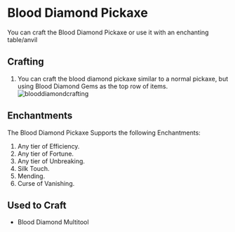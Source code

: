 # Blood Diamond Pickaxe

You can craft the Blood Diamond Pickaxe or use it with an enchanting table/anvil

## Crafting

1) You can craft the blood diamond pickaxe similar to a normal pickaxe, but using Blood Diamond Gems as the top row of items.
![blooddiamondcrafting](https://t.gyazo.com/teams/chew/860c71462840ec63e1e6d05f4cc6e12f.png)

## Enchantments

The Blood Diamond Pickaxe Supports the following Enchantments:

1) Any tier of Efficiency.
2) Any tier of Fortune.
3) Any tier of Unbreaking.
4) Silk Touch.
5) Mending.
6) Curse of Vanishing.

## Used to Craft

- Blood Diamond Multitool
